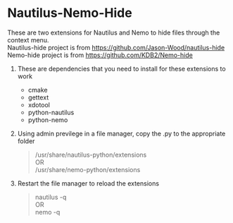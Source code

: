 # Nautilus-Nemo-Hide

These are two extensions for Nautilus and Nemo to hide files through the context menu.  
Nautilus-hide project is from https://github.com/Jason-Wood/nautilus-hide  
Nemo-hide project is from https://github.com/KDB2/Nemo-hide  

1. These are dependencies that you need to install for these extensions to work
    * cmake
    * gettext
    * xdotool
    * python-nautilus
    * python-nemo
    
2. Using admin previlege in a file manager, copy the .py to the appropriate folder
    > /usr/share/nautilus-python/extensions  
    > OR  
    > /usr/share/nemo-python/extensions
    
3. Restart the file manager to reload the extensions
    > nautilus -q  
    > OR  
    > nemo -q
